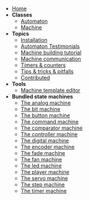 * [Home](.)  
* **Classes**
  * [Automaton](Automaton-class)  
  * [Machine](Automaton-Machine-class)  
* **Topics**
  * [Installation](Installation)  
  * [Automaton Testimonials](Automaton-Testimonials)  
  * [Machine building tutorial](Machine-building-tutorial)  
  * [Machine communication](Machine-communication)  
  * [Timers & counters](Timers-&-Counters)  
  * [Tips & tricks & pitfalls](Tips-&-tricks-&-pitfalls)
  * [Contributed](Contributed)
* **Tools**
  * [Machine template editor](http://wolkendek.nl/atm/)
* **Bundled state machines**
  * [The analog machine](The-analog-machine)  
  * [The bit machine](The-bit-machine)  
  * [The button machine](The-button-machine)  
  * [The command machine](The-command-machine)  
  * [The comparator machine](The-comparator-machine)  
  * [The controller machine](The-controller-machine)  
  * [The digital machine](The-digital-machine)  
  * [The encoder machine](The-encoder-machine)  
  * [The fade machine](The-fade-machine)  
  * [The fan machine](The-fan-machine)  
  * [The led machine](The-led-machine)  
  * [The player machine](The-player-machine)  
  * [The servo machine](The-servo-machine)  
  * [The step machine](The-step-machine)  
  * [The timer machine](The-timer-machine)  

